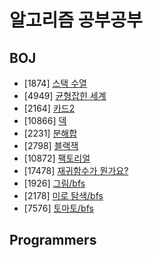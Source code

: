 # 알고리즘 공부공부

## BOJ

- [1874] [스택 수열](https://www.acmicpc.net/problem/1874)
- [4949] [균형잡힌 세계](https://www.acmicpc.net/problem/4949)
- [2164] [카드2](https://www.acmicpc.net/problem/2164)
- [10866] [덱](https://www.acmicpc.net/problem/10866)
- [2231] [분해합](https://www.acmicpc.net/problem/2231)
- [2798] [블랙잭](https://www.acmicpc.net/problem/2798)
- [10872] [팩토리얼](https://www.acmicpc.net/problem/10872)
- [17478] [재귀함수가 뭔가요?](https://www.acmicpc.net/problem/17478)
- [1926] [그림/bfs](https://www.acmicpc.net/problem/1926)
- [2178] [미로 탐색/bfs](https://www.acmicpc.net/problem/2178)
- [7576] [토마토/bfs](https://www.acmicpc.net/problem/7576)

## Programmers

